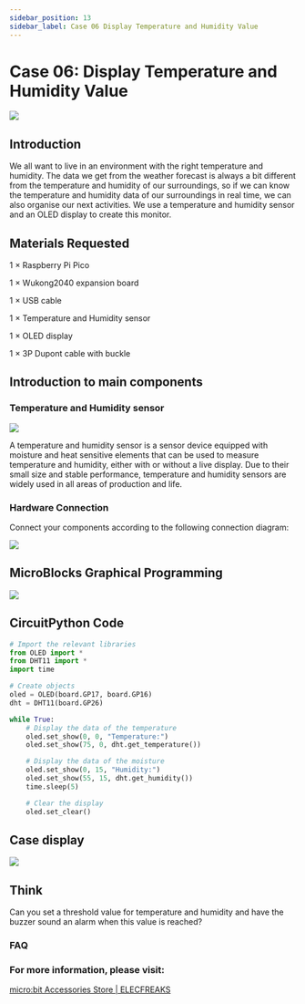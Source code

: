 ```yaml
---
sidebar_position: 13
sidebar_label: Case 06 Display Temperature and Humidity Value
---
```


# Case 06: Display Temperature and Humidity Value

![](https://wiki-media-ef.oss-cn-hongkong.aliyuncs.com/i18n/en/docusaurus-plugin-content-docs/current/pico/wukong2040/raspberry-pi-pico-inventors-kit/images/wukong2040-inventors-case06-01.png)

## Introduction

We all want to live in an environment with the right temperature and humidity. The data we get from the weather forecast is always a bit different from the temperature and humidity of our surroundings, so if we can know the temperature and humidity data of our surroundings in real time, we can also organise our next activities. We use a temperature and humidity sensor and an OLED display to create this monitor.

## Materials Requested

1 × Raspberry Pi Pico

1 × Wukong2040 expansion board

1 × USB cable

1 × Temperature and Humidity sensor

1 × OLED display

1 × 3P Dupont cable with buckle

## Introduction to main components

### Temperature and Humidity sensor

![](https://wiki-media-ef.oss-cn-hongkong.aliyuncs.com/i18n/en/docusaurus-plugin-content-docs/current/pico/wukong2040/raspberry-pi-pico-inventors-kit/images/wukong2040-inventors-introduction-10.png)

A temperature and humidity sensor is a sensor device equipped with moisture and heat sensitive elements that can be used to measure temperature and humidity, either with or without a live display. Due to their small size and stable performance, temperature and humidity sensors are widely used in all areas of production and life.



### Hardware Connection

Connect your components according to the following connection diagram:

![](https://wiki-media-ef.oss-cn-hongkong.aliyuncs.com/i18n/en/docusaurus-plugin-content-docs/current/pico/wukong2040/raspberry-pi-pico-inventors-kit/images/wukong2040-inventors-case06-07.png)

## MicroBlocks Graphical Programming

![](https://wiki-media-ef.oss-cn-hongkong.aliyuncs.com/i18n/en/docusaurus-plugin-content-docs/current/pico/wukong2040/raspberry-pi-pico-inventors-kit/images/wukong2040-inventors-case06-03.png)

## CircuitPython Code

```python
# Import the relevant libraries
from OLED import *
from DHT11 import *
import time

# Create objects
oled = OLED(board.GP17, board.GP16)
dht = DHT11(board.GP26)

while True:
    # Display the data of the temperature
    oled.set_show(0, 0, "Temperature:")
    oled.set_show(75, 0, dht.get_temperature())

    # Display the data of the moisture
    oled.set_show(0, 15, "Humidity:")
    oled.set_show(55, 15, dht.get_humidity())
    time.sleep(5)

    # Clear the display
    oled.set_clear()
```

## Case display

![](https://wiki-media-ef.oss-cn-hongkong.aliyuncs.com/i18n/en/docusaurus-plugin-content-docs/current/pico/wukong2040/raspberry-pi-pico-inventors-kit/images/wukong2040-inventors-kit-case06-06.gif)

## Think

Can you set a threshold value for temperature and humidity and have the buzzer sound an alarm when this value is reached?



### FAQ



### For more information, please visit:

[micro:bit Accessories Store | ELECFREAKS](https://www.elecfreaks.com/)
